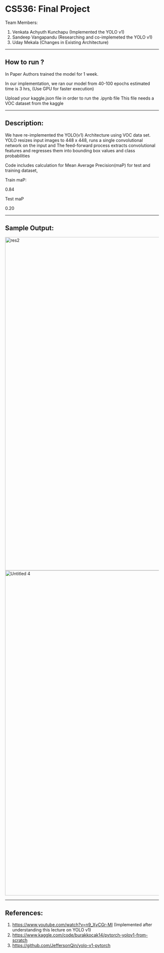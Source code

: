 # CS536: Final Project
Team Members:
1. Venkata Achyuth Kunchapu (Implemented the YOLO v1)
2. Sandeep Vangapandu (Researching and co-implemeted the YOLO v1)
3. Uday Mekala (Changes in Existing Architecture)

-----------------------------------------------------------------------

## How to run ?

In Paper Authors trained the model for 1 week.

In our implementation, we ran our model from 40-100 epochs estimated time is 3 hrs, (Use GPU for faster execution)

Upload your kaggle.json file in order to run the .ipynb file 
This file needs a VOC dataset from the kaggle

-----------------------------------------------------------------------
## Description:

We have re-implemented the YOLO(v1) Architecture using VOC data set.
YOLO resizes input images to 448 x 448, runs a single convolutional network on the input and The feed-forward process extracts convolutional features and regresses them into bounding box values and class probabilities

Code includes calculation for Mean Average Precision(maP) for test and training dataset,

Train maP:

0.84


Test maP

0.20



-----------------------------------------------------------------------
## Sample Output:




<img width="1093" alt="res2" src="https://user-images.githubusercontent.com/113220900/206961108-3dc1a92d-a0f1-4df5-a03c-eaf8837d3bee.png">
<img width="1066" alt="Untitled 4" src="https://user-images.githubusercontent.com/113220900/206961121-b6d649b3-3386-434b-8988-602c8bb4d1e5.png">







-----------------------------------------------------------------------
## References:

1. https://www.youtube.com/watch?v=n9_XyCGr-MI (Implemented after understanding this lecture on YOLO v1)
2. https://www.kaggle.com/code/burakkocak14/pytorch-yolov1-from-scratch
3. https://github.com/JeffersonQin/yolo-v1-pytorch




